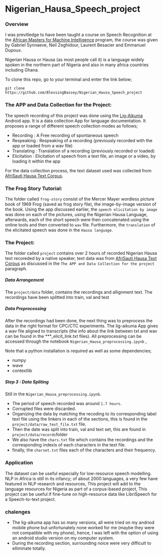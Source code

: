 # Nigerian_Hausa_Speech_project

### Overview

I was previlledge to have been taught a course on Speech Recognition at the [African Masters for Machine Intelligence](https://aimsammi.org/) program, the course was given by Gabriel Synnaeve, Neil Zeghidour, Laurent Besacier and Emmanuel Dupoux.

Nigerian Hausa or Hausa (as most people call it) is a language widely spoken in the northern part of Nigeria and also in many africa countries including Ghana. 

To clone this repo, go to your terminal and enter the link below;

```git
git clone https://github.com/BlessingBassey/Nigerian_Hausa_Speech_project
```
### The APP and Data Collection for the Project:

The speech recording of this project was done using the 
[Lig-Aikuma](https://lig-aikuma.imag.fr/tutorial/) Android app. It is a data collection App for language documentation. It proposes a range of different speech collection modes as follows;

- Recording : A Free recording of spontaneous speech
- Respeaking : Respeaking of a recording (previously recorded with the app or loaded from a wav file)
- Translating : Translation of a recording (previously recorded or loaded)
- Elicitation : Elicitation of speech from a text file, an image or a video, by loading it within the app

For the data collection process, the text dataset used was collected from [AfriSauti Hausa Text Corpus](https://github.com/afrisauti/hausa_text_corpus).

### The Frog Story Tutorial:

The folder called `frog-story` consist of the Mercer Mayer wordless picture book of 1969 Frog (saved as frog story file), the image-by-image version of the book. Using the app discussed earlier, the `speech elicitation by image` was done on each of the pictures, using the Nigerian Hausa Language, afterwards, each of the short speech were then concatenated using the online tools and then converted to `wav` file. Furthermore, the `translation` of the elicitated speech was done in the `Hausa language`.

### The Project:

The folder called `project` contains over 2 hours of recorded Nigerian Hausa text recoreded by a native speaker, text data was from [AfriSauti
 Hausa Text Corpus](https://github.com/afrisauti/hausa_text_corpus) as discussed in the `The APP and Data Collection for the project` paragraph.

##### Data Arrangement
 
The `project/data` folder, contains the recordings and allignment text. The recordings have been splitted into train, val and test

#####  Data Preprocessing
 
After the recordings had been done, the next thing was to preprocess the data in the right format for CPC/CTC experiments. The lig-aikuma  App gives a wav file aligned to transcripts (the info about the link between txt and wav can be found in the ***_elicit_link.txt files). All preprocessing can be accessed through the notebook `Nigerian_Hausa_preprocessing.ipynb` , 
 
Note that a python installation is required as well as some dependencies;

- numpy
- wave
- contextlib


##### Step 3 : Data Spliting

Still in the `Nigerian_Hausa_preprocessing.ipynb`.
- The period of speech recorded was around `1.7 hours`.
- Corrupted files were discarded.
- Organizing the data by matching the recoding to its corresponding label text file using the linkers in each of the sections, this is found in the `project/data/raw_text_file.txt` file.
- Then the date was split into train, val and text set, this are found in `project/data/records`folder
- We also have the `chars.txt` file which contains the recordings and the corresponding indexis of each characters in the text file. 
- finally, the `charset.txt` files each of the characters and their frequency.

### Application

The dataset can be useful especially for low-resource speech modelling. NLP in Africa is still in its infancy; of about 2000 languages, a very few have  featured  in  NLP  research  and  resources, This project will add to the language  resources  for  Nigeria  as  part  of  a  corpus-based  project, This project can be useful if fine-tune on high-resource data like LibriSpeech for a Speech-to-text project. 

### chalenges
- The lig-aikuma app has so many versions, all were tried on my andriod mobile phone but unfortunately none worked for me (maybe they were not compatible with my phone), hence, I was left with the option of using an android studio version on my computer system.
- During the recording section, surrounding noice were very difficult to elliminate totally.
